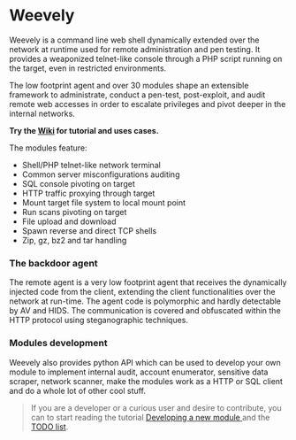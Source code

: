 Weevely
=======

Weevely is a command line web shell dynamically extended over the network at runtime used for remote administration and pen testing. It provides a weaponized telnet-like console through a PHP script running on the target, even in restricted environments.

The low footprint agent and over 30 modules shape an extensible framework to administrate, conduct a pen-test, post-exploit, and audit remote web accesses in order to escalate privileges and pivot deeper in the internal networks.

**Try the [Wiki](https://github.com/epinna/weevely3/wiki#getting-started) for tutorial and uses cases.**

The modules feature:

* Shell/PHP telnet-like network terminal
* Common server misconfigurations auditing
* SQL console pivoting on target
* HTTP traffic proxying through target
* Mount target file system to local mount point
* Run scans pivoting on target
* File upload and download
* Spawn reverse and direct TCP shells
* Zip, gz, bz2 and tar handling

### The backdoor agent

The remote agent is a very low footprint agent that receives the dynamically injected code from the client, extending the client functionalities over the network at run-time. The agent code is polymorphic and hardly detectable by AV and HIDS. The communication is covered and obfuscated within the HTTP protocol using steganographic techniques.

### Modules development

Weevely also provides python API which can be used to develop your own module to implement internal audit, account enumerator, sensitive data scraper, network scanner, make the modules work as a HTTP or SQL client and do a whole lot of other cool stuff.

> If you are a developer or a curious user and desire to contribute, you can to start reading the tutorial [Developing a new module ](https://github.com/epinna/weevely3/wiki/developing-a-new-module) and the [TODO list](https://github.com/epinna/weevely3/issues/1).
